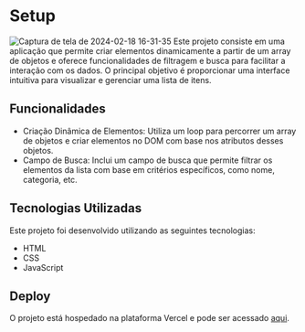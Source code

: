 # Setup

![Captura de tela de 2024-02-18 16-31-35](https://github.com/gbrcavalcante/setup/assets/140359835/ff51aa23-47b5-4a85-b47c-5ee1ab08d400)
Este projeto consiste em uma aplicação que permite criar elementos dinamicamente a partir de um array de objetos e oferece funcionalidades de filtragem e busca para facilitar a interação com os dados. O principal objetivo é proporcionar uma interface intuitiva para visualizar e gerenciar uma lista de itens.

## Funcionalidades

- Criação Dinâmica de Elementos: Utiliza um loop para percorrer um array de objetos e criar elementos no DOM com base nos atributos desses objetos.
- Campo de Busca: Inclui um campo de busca que permite filtrar os elementos da lista com base em critérios específicos, como nome, categoria, etc.

## Tecnologias Utilizadas

Este projeto foi desenvolvido utilizando as seguintes tecnologias:

- HTML
- CSS
- JavaScript

## Deploy

O projeto está hospedado na plataforma Vercel e pode ser acessado [aqui](https://setup-mu.vercel.app/).
